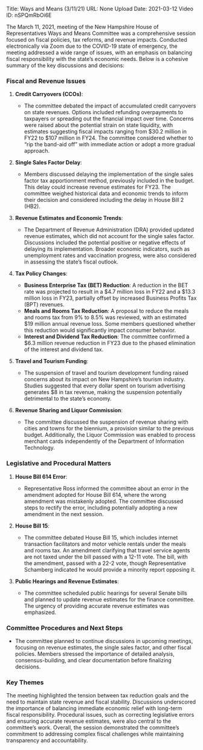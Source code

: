 Title: Ways and Means (3/11/21)
URL: None
Upload Date: 2021-03-12
Video ID: nSPQmRbOi6E

The March 11, 2021, meeting of the New Hampshire House of Representatives Ways and Means Committee was a comprehensive session focused on fiscal policies, tax reforms, and revenue impacts. Conducted electronically via Zoom due to the COVID-19 state of emergency, the meeting addressed a wide range of issues, with an emphasis on balancing fiscal responsibility with the state’s economic needs. Below is a cohesive summary of the key discussions and decisions:

### **Fiscal and Revenue Issues**
1. **Credit Carryovers (CCOs)**:
   - The committee debated the impact of accumulated credit carryovers on state revenues. Options included refunding overpayments to taxpayers or spreading out the financial impact over time. Concerns were raised about the potential strain on state liquidity, with estimates suggesting fiscal impacts ranging from $30.2 million in FY22 to $107 million in FY24. The committee considered whether to “rip the band-aid off” with immediate action or adopt a more gradual approach.

2. **Single Sales Factor Delay**:
   - Members discussed delaying the implementation of the single sales factor tax apportionment method, previously included in the budget. This delay could increase revenue estimates for FY23. The committee weighed historical data and economic trends to inform their decision and considered including the delay in House Bill 2 (HB2).

3. **Revenue Estimates and Economic Trends**:
   - The Department of Revenue Administration (DRA) provided updated revenue estimates, which did not account for the single sales factor. Discussions included the potential positive or negative effects of delaying its implementation. Broader economic indicators, such as unemployment rates and vaccination progress, were also considered in assessing the state’s fiscal outlook.

4. **Tax Policy Changes**:
   - **Business Enterprise Tax (BET) Reduction**: A reduction in the BET rate was projected to result in a $4.7 million loss in FY22 and a $13.3 million loss in FY23, partially offset by increased Business Profits Tax (BPT) revenues.
   - **Meals and Rooms Tax Reduction**: A proposal to reduce the meals and rooms tax from 9% to 8.5% was reviewed, with an estimated $19 million annual revenue loss. Some members questioned whether this reduction would significantly impact consumer behavior.
   - **Interest and Dividend Tax Reduction**: The committee confirmed a $6.3 million revenue reduction in FY23 due to the phased elimination of the interest and dividend tax.

5. **Travel and Tourism Funding**:
   - The suspension of travel and tourism development funding raised concerns about its impact on New Hampshire’s tourism industry. Studies suggested that every dollar spent on tourism advertising generates $8 in tax revenue, making the suspension potentially detrimental to the state’s economy.

6. **Revenue Sharing and Liquor Commission**:
   - The committee discussed the suspension of revenue sharing with cities and towns for the biennium, a provision similar to the previous budget. Additionally, the Liquor Commission was enabled to process merchant cards independently of the Department of Information Technology.

### **Legislative and Procedural Matters**
1. **House Bill 614 Error**:
   - Representative Ross informed the committee about an error in the amendment adopted for House Bill 614, where the wrong amendment was mistakenly adopted. The committee discussed steps to rectify the error, including potentially adopting a new amendment in the next session.

2. **House Bill 15**:
   - The committee debated House Bill 15, which includes internet transaction facilitators and motor vehicle rentals under the meals and rooms tax. An amendment clarifying that travel service agents are not taxed under the bill passed with a 12-11 vote. The bill, with the amendment, passed with a 22-2 vote, though Representative Schamberg indicated he would provide a minority report opposing it.

3. **Public Hearings and Revenue Estimates**:
   - The committee scheduled public hearings for several Senate bills and planned to update revenue estimates for the finance committee. The urgency of providing accurate revenue estimates was emphasized.

### **Committee Procedures and Next Steps**
- The committee planned to continue discussions in upcoming meetings, focusing on revenue estimates, the single sales factor, and other fiscal policies. Members stressed the importance of detailed analysis, consensus-building, and clear documentation before finalizing decisions.

### **Key Themes**
The meeting highlighted the tension between tax reduction goals and the need to maintain state revenue and fiscal stability. Discussions underscored the importance of balancing immediate economic relief with long-term fiscal responsibility. Procedural issues, such as correcting legislative errors and ensuring accurate revenue estimates, were also central to the committee’s work. Overall, the session demonstrated the committee’s commitment to addressing complex fiscal challenges while maintaining transparency and accountability.